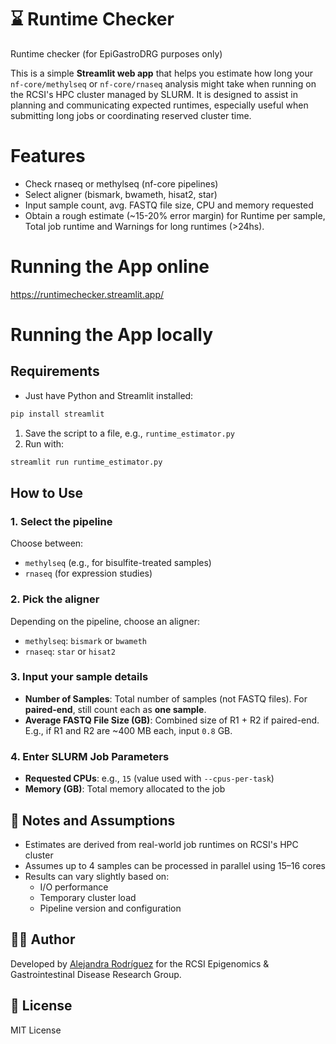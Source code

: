 # ⌛ Runtime Checker
Runtime checker (for EpiGastroDRG purposes only)

This is a simple **Streamlit web app** that helps you estimate how long your `nf-core/methylseq` or `nf-core/rnaseq` analysis might take when running on the RCSI's HPC cluster managed by SLURM. It is designed to assist in planning and communicating expected runtimes, especially useful when submitting long jobs or coordinating reserved cluster time.

# Features
- Check rnaseq or methylseq (nf-core pipelines)
- Select aligner (bismark, bwameth, hisat2, star)
- Input sample count, avg. FASTQ file size, CPU and memory requested
- Obtain a rough estimate (~15-20% error margin) for Runtime per sample, Total job runtime and Warnings for long runtimes (>24hs).

# Running the App online
https://runtimechecker.streamlit.app/

# Running the App locally
## Requirements
- Just have Python and Streamlit installed:
```bash
pip install streamlit
```
1. Save the script to a file, e.g., `runtime_estimator.py`
2. Run with:

```bash
streamlit run runtime_estimator.py
```



## How to Use

### 1. **Select the pipeline**
Choose between:
- `methylseq` (e.g., for bisulfite-treated samples)
- `rnaseq` (for expression studies)

### 2. **Pick the aligner**
Depending on the pipeline, choose an aligner:
- `methylseq`: `bismark` or `bwameth`
- `rnaseq`: `star` or `hisat2`

### 3. **Input your sample details**
- **Number of Samples**: Total number of samples (not FASTQ files). For **paired-end**, still count each as **one sample**.
- **Average FASTQ File Size (GB)**: Combined size of R1 + R2 if paired-end. E.g., if R1 and R2 are ~400 MB each, input `0.8` GB.

### 4. **Enter SLURM Job Parameters**
- **Requested CPUs**: e.g., `15` (value used with `--cpus-per-task`)
- **Memory (GB)**: Total memory allocated to the job

## 📌 Notes and Assumptions
- Estimates are derived from real-world job runtimes on RCSI's HPC cluster
- Assumes up to 4 samples can be processed in parallel using 15–16 cores
- Results can vary slightly based on:
  - I/O performance
  - Temporary cluster load
  - Pipeline version and configuration

## 🧑‍💻 Author
Developed by [Alejandra Rodríguez](https://github.com/AlejRSosa) for the RCSI Epigenomics & Gastrointestinal Disease Research Group.

## 📜 License
MIT License
